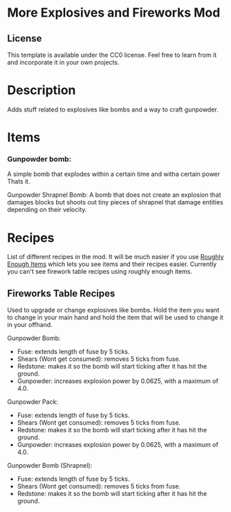 # More Explosives and Fireworks Mod

## License

This template is available under the CC0 license. Feel free to learn from it and incorporate it in your own projects.

# Description

Adds stuff related to explosives like bombs and a way to craft gunpowder.

# Items

### Gunpowder bomb:
  A simple bomb that explodes within a certain time and witha certain power
  Thats it.

Gunpowder Shrapnel Bomb:
  A bomb that does not create an explosion that damages blocks but shoots out tiny pieces of shrapnel that damage
  entities depending on their velocity.

# Recipes

List of different recipes in the mod.
It will be much easier if you use [Roughly Enough Items](https://www.curseforge.com/minecraft/mc-mods/roughly-enough-items) which lets you see items and their recipes easier. Currently you can't see firework table recipes using roughly enough items.

## Fireworks Table Recipes
Used to upgrade or change explosives like bombs.
Hold the item you want to change in your main hand
and hold the item that will be used to change it in your offhand.

Gunpowder Bomb: 
  - Fuse: extends length of fuse by 5 ticks.
  - Shears (Wont get consumed): removes 5 ticks from fuse.
  - Redstone: makes it so the bomb will start ticking after it has hit the ground.
  - Gunpowder: increases explosion power by 0.0625, with a maximum of 4.0.

Gunpowder Pack: 
  - Fuse: extends length of fuse by 5 ticks.
  - Shears (Wont get consumed): removes 5 ticks from fuse.
  - Redstone: makes it so the bomb will start ticking after it has hit the ground.
  - Gunpowder: increases explosion power by 0.0625, with a maximum of 4.0.

Gunpowder Bomb (Shrapnel): 
  - Fuse: extends length of fuse by 5 ticks.
  - Shears (Wont get consumed): removes 5 ticks from fuse.
  - Redstone: makes it so the bomb will start ticking after it has hit the ground.
